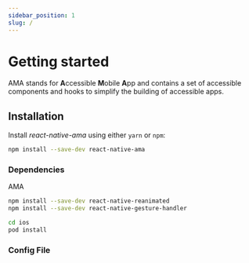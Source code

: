 ```yaml
---
sidebar_position: 1
slug: /
---
```


# Getting started

AMA stands for **A**ccessible **M**obile **A**pp and contains a set of accessible components and hooks to simplify the building of accessible apps.

## Installation

Install _react-native-ama_ using either `yarn` or `npm`:

```bash npm2yarn
npm install --save-dev react-native-ama
```


### Dependencies

AMA 
```bash npm2yarn
npm install --save-dev react-native-reanimated
npm install --save-dev react-native-gesture-handler

cd ios
pod install
```

### Config File

